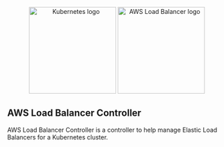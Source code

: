 <p align="center">
    <img src="docs/assets/images/kubernetes_icon.svg" alt="Kubernetes logo" width="200" />
    <img src="docs/assets/images/aws_load_balancer_icon.svg" alt="AWS Load Balancer logo" width="200" />
</p>

## AWS Load Balancer Controller

AWS Load Balancer Controller is a controller to help manage Elastic Load Balancers for a Kubernetes cluster.
